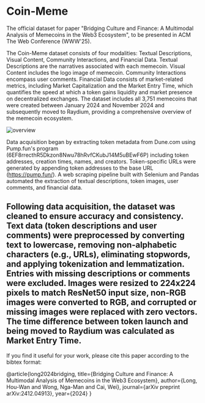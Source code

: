 # Coin-Meme
The official dataset for paper "Bridging Culture and Finance: A Multimodal Analysis of Memecoins in the Web3 Ecosystem", to be presented in ACM The Web Conference (WWW'25).

The Coin-Meme dataset consists of four modalities: Textual Descriptions, Visual Content, Community Interactions, and Financial Data. Textual Descriptions are the narratives associated with each memecoin. Visual Content includes the logo image of memecoin. Community Interactions encompass user comments. Financial Data consists of market-related metrics, including Market Capitalization and the Market Entry Time, which quantifies the speed at which a token gains liquidity and market presence on decentralized exchanges. The dataset includes all 3,751 memecoins that were created between January 2024 and November 2024 and subsequently moved to Raydium, providing a comprehensive overview of the memecoin ecosystem.

![overview](https://github.com/user-attachments/assets/480e9948-8feb-45d3-95ce-adcba586a4f6)

Data acquisition began by extracting token metadata from Dune.com using Pump.fun's program (6EF8rrecthR5Dkzon8Nwu78hRvfCKubJ14M5uBEwF6P) including token addresses, creation times, names, and creators. Token-specific URLs were generated by appending token addresses to the base URL (https://pump.fun/). A web scraping pipeline built with Selenium and Pandas automated the extraction of textual descriptions, token images, user comments, and financial data.

Following data acquisition, the dataset was cleaned to ensure accuracy and consistency. Text data (token descriptions and user comments) were preprocessed by converting text to lowercase, removing non-alphabetic characters (e.g., URLs), eliminating stopwords, and applying tokenization and lemmatization. Entries with missing descriptions or comments were excluded. Images were resized to 224x224 pixels to match ResNet50 input size, non-RGB images were converted to RGB, and corrupted or missing images were replaced with zero vectors. The time difference between token launch and being moved to Raydium was calculated as Market Entry Time.
---
If you find it useful for your work, please cite this paper according to the bibtex format:

@article{long2024bridging,
  title={Bridging Culture and Finance: A Multimodal Analysis of Memecoins in the Web3 Ecosystem},
  author={Long, Hou-Wan and Wong, Nga-Man and Cai, Wei},
  journal={arXiv preprint arXiv:2412.04913},
  year={2024}
}
